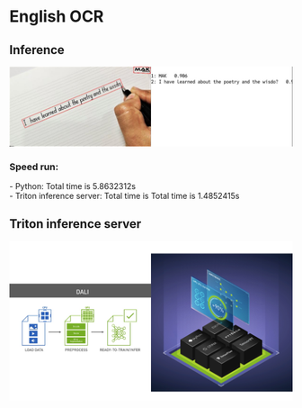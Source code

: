 
<h1>English OCR</h1>
<h2>Inference</h2>
<img src="assets/result.jpg" alt="">

<h3>Speed run:</h3>
- Python: Total time is 5.8632312s <br>
- Triton inference server: Total time is Total time is 1.4852415s


<h2>Triton inference server</h2>
<img src="assets/dalitriton.jpg" alt="">


